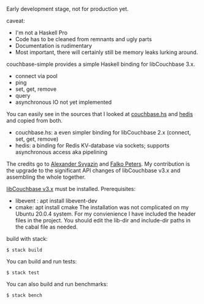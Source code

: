 Early development stage, not for production yet.

caveat:

- I'm not a Haskell Pro
- Code has to be cleaned from remnants and ugly parts
- Documentation is rudimentary
- Most important, there will certainly still be memory leaks lurking around.

couchbase-simple provides a simple Haskell binding for libCouchbase 3.x.

- connect via pool
- ping
- set, get, remove
- query
- asynchronous IO not yet implemented

You can easily see in the sources that I looked at [couchbase.hs](https://github.com/asvyazin/libcouchbase.hs) and
[hedis](https://github.com/informatikr/hedis) and copied from both.

- couchbase.hs: a even simpler binding for libCouchbase 2.x (connect, set, get, remove)
- hedis: a binding for Redis KV-database via sockets; supports asynchronous access aka pipelining

The credits go to [Alexander Svyazin](https://github.com/asvyazin) and  [Falko Peters](https://github.com/informatikr).
My contribution is the upgrade to the significant API changes of libCouchbase v3.x and assembling the whole together. 

[libCouchbase v3.x](https://github.com/couchbase/libcouchbase) must be installed.
Prerequisites:
- libevent : apt install libevent-dev
- cmake: apt install cmake
The installation was not complicated on my Ubuntu 20.0.4 system.
For my convienience I have included the header files in the project.
You should edit the lib-dir and include-dir paths in the cabal file as needed.

build with stack:

`$ stack build` 

You can build and run tests:

`$ stack test`

You can also build and run benchmarks:

`$ stack bench`

